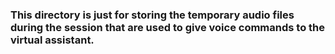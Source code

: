### This directory is just for storing the temporary audio files during the session that are used to give voice commands to the virtual assistant.